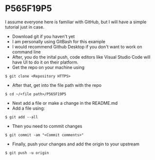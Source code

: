 # P565F19P5
I assume everyone here is familiar with GitHub, but I will have a simple tutorial just in case.

* Download git if you haven't yet
* I am personally using GitBash for this example
* I would recommend Github Desktop if you don't want to work on command line
* After, you do the inital push, code editors like Visual Studio Code will have UI to do it on their platform.
* Get the repo on your machine using

```
$ git clone <Repository HTTPS>
```
* After that, get into the file path with the repo
```
$ cd ~/<file path>/P565F19P5
```
* Next add a file or make a change in the README.md
* Add a file using:
```
$ git add --all
```
* Then you need to commit changes
```
$ git commit -am "<Commit comments>"
```
* Finally, push your changes and add the origin to your upstream
```
$ git push -u origin
```


